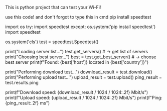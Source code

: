 This is python project that can test your Wi-Fi!

use this code!
and don't forgot to type this in cmd
pip install speedtest

import os
try:
  import speedtest
except:
  os.system('pip install speedtest')
  import speedtest

os.system('cls')
test = speedtest.Speedtest()

print("Loading server list...")
test.get_servers() # -> get list of servers
print("Choosing best server...")
best = test.get_best_server() # -> choose best server
print(f"Found: {best['host']} located in {best['country']}")

print("Performing download test...")
download_result = test.download()
print("Performing upload test...")
upload_result = test.upload()
ping_result = test.results.ping

print(f"Download speed: {download_result / 1024 / 1024:.2f} Mbit/s")
print(f"Upload speed: {upload_result / 1024 / 1024:.2f} Mbit/s")
print(f"Ping: {ping_result:.2f} ms")
